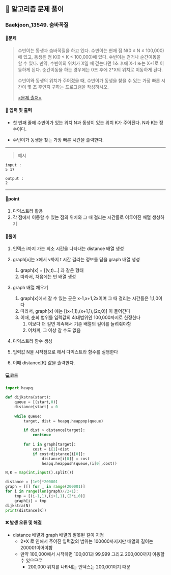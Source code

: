 ## 🐌 알고리즘 문제 풀이

### Baekjoon_13549. 숨바꼭질

#### 📒문제

> 수빈이는 동생과 숨바꼭질을 하고 있다. 수빈이는 현재 점 N(0 ≤ N ≤ 100,000)에 있고, 동생은 점 K(0 ≤ K ≤ 100,000)에 있다. 수빈이는 걷거나 순간이동을 할 수 있다. 만약, 수빈이의 위치가 X일 때 걷는다면 1초 후에 X-1 또는 X+1로 이동하게 된다. 순간이동을 하는 경우에는 0초 후에 2*X의 위치로 이동하게 된다.
>
> 수빈이와 동생의 위치가 주어졌을 때, 수빈이가 동생을 찾을 수 있는 가장 빠른 시간이 몇 초 후인지 구하는 프로그램을 작성하시오.
>
> [<문제 출처>](https://www.acmicpc.net/problem/13549)



#### :pushpin: 입력 및 출력

- 첫 번째 줄에 수빈이가 있는 위치 N과 동생이 있는 위치 K가 주어진다. N과 K는 정수이다.

- 수빈이가 동생을 찾는 가장 빠른 시간을 출력한다.

---

> 예시

```
input :
5 17

output :
2
```

----




#### 🚀point

1. 다익스트라 활용
1. 각 점에서 이동할 수 있는 점의 위치와 그 때 걸리는 시간들로 이루어진 배열 생성하기



#### 🔎풀이

1.  인덱스 i까지 가는 최소 시간을 나타내는 distance 배열 생성
1.  graph[x]는 x에서 v까지 t 시간 걸리는 정보를 담을 graph 배열 생성
    1.  graph[x] = [(v,t)...] 과 같은 형태
    1.  따라서, 처음에는 빈 배열 생성

1.  graph 배열 채우기
    1.  graph[x]에서 갈 수 있는 곳은 x-1,x+1,2x이며 그 때 걸리는 시간들은 1,1,0이다
    1.  따라서, graph[x] 에는 [(x-1,1),(x+1,1),(2x,0)] 이 들어간다
    1.  이때, 순회 범위를 입력값의 최대범위인 100,000까지로 한정한다
        1.  이보다 더 길면 계속해서 기존 배열의 길이를 늘려줘야함
        1.  어차피, 그 이상 갈 수도 없음

1.  다익스트라 함수 생성
1.  입력값 N을 시작점으로 해서 다익스트라 함수를 실행한다
1.  이때 distance[K] 값을 출력한다.



#### 💻코드

```python
import heapq

def dijkstra(start):
    queue = [(start,0)]
    distance[start] = 0
    
    while queue:
        target, dist = heapq.heappop(queue)

        if dist > distance[target]:
            continue
        
        for i in graph[target]:
            cost = i[1]+dist
            if cost<distance[i[0]]:
                distance[i[0]] = cost
                heapq.heappush(queue,(i[0],cost))

N,K = map(int,input().split())

distance = [1e9]*200001
graph = [[] for _ in range(200001)]
for i in range(len(graph)//2+1):
    tmp = [(i-1,1),(i+1,1),(2*i,0)]
    graph[i] = tmp
dijkstra(N)
print(distance[K])
```



#### ❌ 발생 오류 및 해결

- distance 배열과 graph 배열의 잘못된 길이 지정
  - 2*X 로 인해서 주어진 입력값의 범위는 100000까지지만 배열의 길이는 200001이어야함
  - 만약 100,000에서 시작하면 100,001과 99,999 그리고 200,000까지 이동할 수 있으므로
    - 200,000 위치를 나타내는 인덱스는 200,001이기 때문
